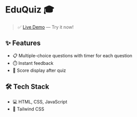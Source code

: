 # EduQuiz 🎓

> ✅ [Live Demo](https://edu-quiz-omega.vercel.app/) — Try it now!

## ✨ Features
- 📋 Multiple-choice questions with timer for each question
- ⏱️ Instant feedback
- 🎯 Score display after quiz

## 🛠️ Tech Stack
- 💻 HTML, CSS, JavaScript
- 🎨 Tailwind CSS
